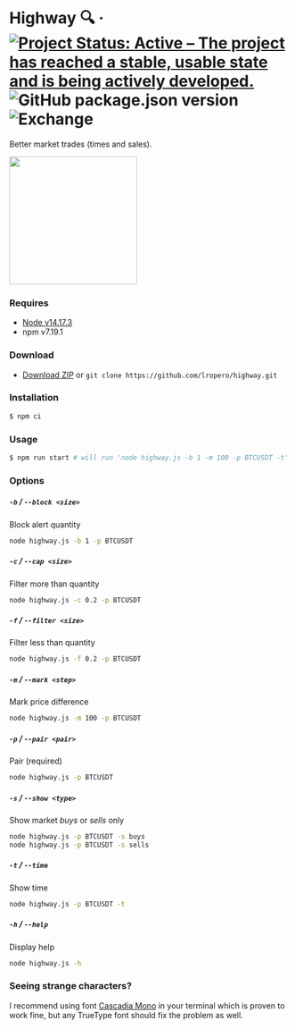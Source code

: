 # Highway 🔍 &middot; [![Project Status: Active – The project has reached a stable, usable state and is being actively developed.](https://www.repostatus.org/badges/latest/active.svg)](https://www.repostatus.org/#active) ![GitHub package.json version](https://img.shields.io/github/package-json/v/lropero/highway) ![Exchange](https://img.shields.io/badge/Exchange-Binance-yellowgreen)

Better market trades (times and sales).

<img src="https://github.com/lropero/highway/blob/main/highway.gif?raw=true" width="229">

### Requires

- [Node v14.17.3](https://nodejs.org/)
- npm v7.19.1

### Download

- [Download ZIP](https://github.com/lropero/highway/archive/refs/heads/main.zip) or `git clone https://github.com/lropero/highway.git`

### Installation

```sh
$ npm ci
```

### Usage

```sh
$ npm run start # will run 'node highway.js -b 1 -m 100 -p BTCUSDT -t'
```

### Options

##### `-b` / `--block <size>`

Block alert quantity

```sh
node highway.js -b 1 -p BTCUSDT
```

##### `-c` / `--cap <size>`

Filter more than quantity

```sh
node highway.js -c 0.2 -p BTCUSDT
```

##### `-f` / `--filter <size>`

Filter less than quantity

```sh
node highway.js -f 0.2 -p BTCUSDT
```

##### `-m` / `--mark <step>`

Mark price difference

```sh
node highway.js -m 100 -p BTCUSDT
```

##### `-p` / `--pair <pair>`

Pair (required)

```sh
node highway.js -p BTCUSDT
```

##### `-s` / `--show <type>`

Show market _buys_ or _sells_ only

```sh
node highway.js -p BTCUSDT -s buys
node highway.js -p BTCUSDT -s sells
```

##### `-t` / `--time`

Show time

```sh
node highway.js -p BTCUSDT -t
```

##### `-h` / `--help`

Display help

```sh
node highway.js -h
```

### Seeing strange characters?

I recommend using font [Cascadia Mono](https://github.com/microsoft/cascadia-code) in your terminal which is proven to work fine, but any TrueType font should fix the problem as well.
